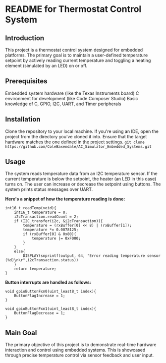 # README for Thermostat Control System

## Introduction
This project is a thermostat control system designed for embedded platforms. The primary goal is to maintain a user-defined temperature setpoint by actively reading current temperature and toggling a heating element (simulated by an LED) on or off.

## Prerequisites
Embedded system hardware (like the Texas Instruments board)
C environment for development (like Code Composer Studio)
Basic knowledge of C, GPIO, I2C, UART, and Timer peripherals

## Installation
Clone the repository to your local machine. If you're using an IDE, open the project from the directory you've cloned it into. Ensure that the target hardware matches the one defined in the project settings.
``` git clone https://github.com/ColeBaxendale/AC_Simulator_Embedded_Systems.git ```

## Usage
The system reads temperature data from an I2C temperature sensor. If the current temperature is below the setpoint, the heater (an LED in this case) turns on. The user can increase or decrease the setpoint using buttons. The system prints status messages over UART.

**Here's a snippet of how the temperature reading is done:**
```
int16_t readTemp(void){
    int16_t temperature = 0;
    i2cTransaction.readCount = 2;
    if (I2C_transfer(i2c, &i2cTransaction)){
        temperature = (rxBuffer[0] << 8) | (rxBuffer[1]);
        temperature *= 0.0078125;
        if (rxBuffer[0] & 0x80){
            temperature |= 0xF000;
        }
    }
    else{
        DISPLAY(snprintf(output, 64, "Error reading temperature sensor (%d)\n\r",i2cTransaction.status))
    }
    return temperature;
}
```

**Button interrupts are handled as follows:**
```
void gpioButtonFxn0(uint_least8_t index){
    ButtonFlagIncrease = 1;
}

void gpioButtonFxn1(uint_least8_t index){
    ButtonFlagDecrease = 1;
}
```

## Main Goal
The primary objective of this project is to demonstrate real-time hardware interaction and control using embedded systems. This is showcased through precise temperature control via sensor feedback and user input.



